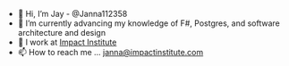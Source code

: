 - 👋 Hi, I’m Jay - @Janna112358
- 🌱 I’m currently advancing my knowledge of F#, Postgres, and software architecture and design
- 🔨 I work at [Impact Institute](https://www.impactinstitute.com/ "Impact Institute's home page")
- 📫 How to reach me ... janna@impactinstitute.com

<!---
Janna112358/Janna112358 is a ✨ special ✨ repository because its `README.md` (this file) appears on your GitHub profile.
You can click the Preview link to take a look at your changes.
--->
